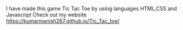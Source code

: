 I have made this game Tic Tac Toe by using languages HTML,CSS and Javascript
Check out my website https://kumarmanish267.github.io/Tic_Tac_toe/
